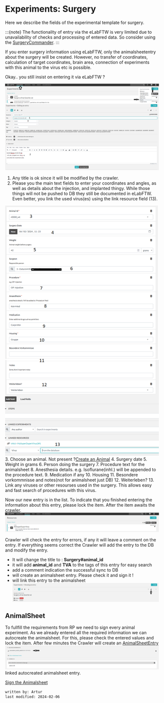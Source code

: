 # Experiments: Surgery
Here we describe the fields of the experimental template for surgery.

:::{note}
The functionality of entry via the eLabFTW is very limited due to unavailability of checks and processing of 
entered data. So consider using the [SurgeryCommander](../gui_documentation/SurgeryCommander.md).
:::

If you enter surgery information using eLabFTW, only the animalsheetentry about the surgery will be created. However, 
no transfer of coordinates, calculation of target coordinates, brain area, connection of experiments with this animal 
to the virus etc is possible.

Okay.. you still insist on entering it via eLabFTW ?

![add_surgery_1.PNG](../images/add_surgery_1.PNG)
![add_surgery_2.PNG](../images/add_surgery_2.PNG)
1. Any title is ok since it will be modified by the crawler. 
2. Please you the main text fields to enter your coordinates and angles, as well as details about the injection,
and implanted thingy. While those things will not be pushed to DB they still be documented in eLabFTW. 
Even better, you link the used virus(es) using the link resource field (13).

![add_surgery_3.PNG](../images/add_surgery_3.PNG)
3. Choose an animal. Not present ?[Create an Animal](../combinatory_howto/animalcreation.md)
4. Surgery date
5. Weight in grams
6. Person doing the surgery
7. Procedure text for the animalsheet
8. Anesthesia details. e.g. Isoflurane(inhl.) will be appended to the procedure text.
9. Medication if any
10. Housing
11. Besondere vorkommnisse and notes(not for animalsheet just DB)
12. Weiterleben?
13. Link any viruses or other resourses used in the surgery. This allows easy and fast search of procedures with this virus.

Now our new entry is in the list. To indicate that you finished entering the information about this entry, please lock
the item. After the item awaits the [crawler](crawler.md).
![add_virus_5.PNG](../images/add_virus_5.PNG)

Crawler will check the entry for errors, if any it will leave a comment on the entry.
If everything seems correct the Crawler will add the entry to the DB and modify the entry.
- It will change the title to : **Surgery#animal_id**
- it will add **animal_id** and **TVA** to the tags of this entry for easy search
- add a comment indication the successful sync to DB
- will create an animalsheet entry. Please check it and sign it !
- will link this entry to the animalsheet
![add_surgery_4.PNG](../images/add_surgery_4.PNG)

## AnimalSheet
To fullfill the requirements from RP we need to sign every animal experiment.
As we already entered all the required information we can autocreate the animalsheet.
For this, please check the entered values and lock the item. After few minutes the Crawler
will create an [AnimalSheetEntry](experiment_animalsheet.md)
![add_surgery_5.PNG](../images/add_surgery_5.PNG)
linked autocreated animalsheet entry.

[Sign the Animalsheet](experiment_animalsheet.md#sign-entry)


~~~~
written by: Artur
last modified: 2024-02-06
~~~~
